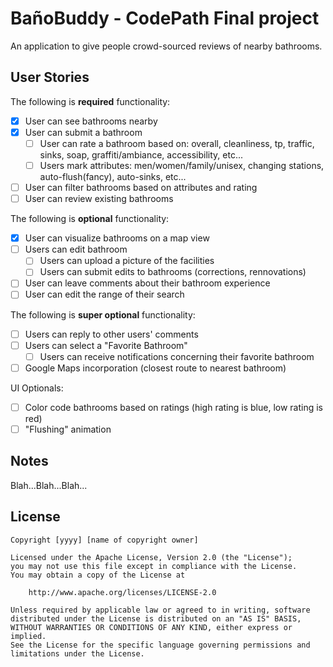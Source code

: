 # **BañoBuddy** - CodePath Final project

An application to give people crowd-sourced reviews of nearby bathrooms.

## User Stories

The following is **required** functionality:

- [X] User can see bathrooms nearby
- [X] User can submit a bathroom
    - [ ] User can rate a bathroom based on: overall, cleanliness, tp, traffic, sinks, soap, graffiti/ambiance, accessibility, etc...
    - [ ] Users mark attributes: men/women/family/unisex, changing stations, auto-flush(fancy), auto-sinks, etc...
- [ ] User can filter bathrooms based on attributes and rating
- [ ] User can review existing bathrooms

The following is **optional** functionality:

- [X] User can visualize bathrooms on a map view
- [ ] Users can edit bathroom
    - [ ] Users can upload a picture of the facilities
    - [ ] Users can submit edits to bathrooms (corrections, rennovations)
- [ ] User can leave comments about their bathroom experience
- [ ] User can edit the range of their search

The following is **super optional** functionality:

- [ ] Users can reply to other users' comments
- [ ] Users can select a "Favorite Bathroom"
    - [ ] Users can receive notifications concerning their favorite bathroom
- [ ] Google Maps incorporation (closest route to nearest bathroom)

UI Optionals:
- [ ] Color code bathrooms based on ratings (high rating is blue, low rating is red)
- [ ] "Flushing" animation

## Notes

Blah...Blah...Blah...

## License

    Copyright [yyyy] [name of copyright owner]

    Licensed under the Apache License, Version 2.0 (the "License");
    you may not use this file except in compliance with the License.
    You may obtain a copy of the License at

        http://www.apache.org/licenses/LICENSE-2.0

    Unless required by applicable law or agreed to in writing, software
    distributed under the License is distributed on an "AS IS" BASIS,
    WITHOUT WARRANTIES OR CONDITIONS OF ANY KIND, either express or implied.
    See the License for the specific language governing permissions and
    limitations under the License.
    
